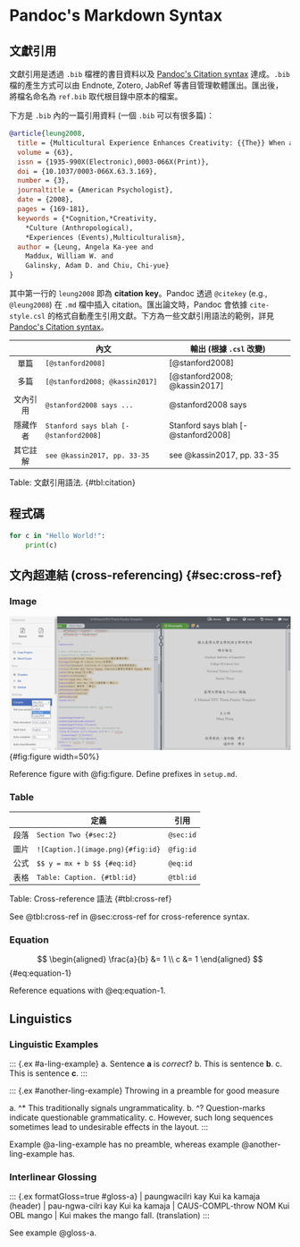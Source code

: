 # Pandoc's Markdown Syntax

## 文獻引用

文獻引用是透過 `.bib` 檔裡的書目資料以及 [Pandoc's Citation syntax](https://pandoc.org/MANUAL.html#citation-syntax) 達成。`.bib` 檔的產生方式可以由 Endnote, Zotero, JabRef 等書目管理軟體匯出。匯出後，將檔名命名為 `ref.bib` 取代根目錄中原本的檔案。

下方是 `.bib` 內的一篇引用資料 (一個 `.bib` 可以有很多篇)：

```bib
@article{leung2008,
  title = {Multicultural Experience Enhances Creativity: {{The}} When and How.},
  volume = {63},
  issn = {1935-990X(Electronic),0003-066X(Print)},
  doi = {10.1037/0003-066X.63.3.169},
  number = {3},
  journaltitle = {American Psychologist},
  date = {2008},
  pages = {169-181},
  keywords = {*Cognition,*Creativity,
    *Culture (Anthropological),
    *Experiences (Events),Multiculturalism},
  author = {Leung, Angela Ka-yee and 
    Maddux, William W. and 
    Galinsky, Adam D. and Chiu, Chi-yue}
}
```

其中第一行的 `leung2008` 即為 **citation key**。Pandoc 透過 `@citekey` (e.g., `@leung2008`) 在 `.md` 檔中插入 citation。匯出論文時，Pandoc 會依據 `cite-style.csl` 的格式自動產生引用文獻。下方為一些文獻引用語法的範例，詳見 [Pandoc's Citation syntax](https://pandoc.org/MANUAL.html#citation-syntax)。

|          | 內文                                  | 輸出 (根據 `.csl` 改變)             |
| :------: | ------------------------------------- | ----------------------------------- |
|   單篇   | `[@stanford2008]`                     | [@stanford2008]                     |
|   多篇   | `[@stanford2008; @kassin2017]`        | [@stanford2008; @kassin2017]        |
| 文內引用 | `@stanford2008 says ...`              | @stanford2008 says                  |
| 隱藏作者 | `Stanford says blah [-@stanford2008]` | Stanford says blah [-@stanford2008] |
| 其它註解 | `see @kassin2017, pp. 33-35`          | see @kassin2017, pp. 33-35          |

Table: 文獻引用語法. {#tbl:citation}



## 程式碼

```python
for c in "Hello World!":
    print(c)
```


## 文內超連結 (cross-referencing) {#sec:cross-ref}

### Image

![Write Figure caption here.](figures/overleaf.png){#fig:figure width=50%}

Reference figure with @fig:figure. Define prefixes in `setup.md`.


### Table

|      | 定義                              | 引用      |
|------|-----------------------------------|-----------|
| 段落 | `Section Two {#sec:2}`            | `@sec:id` |
| 圖片 | `![Caption.](image.png){#fig:id}` | `@fig:id` |
| 公式 | `$$ y = mx + b $$ {#eq:id}`       | `@eq:id`  |
| 表格 | `Table: Caption. {#tbl:id}`       | `@tbl:id` |

Table: Cross-reference 語法 {#tbl:cross-ref}

See @tbl:cross-ref in @sec:cross-ref for cross-reference syntax.


### Equation

$$
\begin{aligned}
\frac{a}{b} &= 1 \\
c &= 1
\end{aligned}
$$ 
{#eq:equation-1}

Reference equations with @eq:equation-1.


## Linguistics

### Linguistic Examples

::: {.ex #a-ling-example}
a. Sentence **a** is *correct*?
b. This is sentence **b**.
c. This is sentence **c**.
:::

::: {.ex #another-ling-example}
Throwing in a preamble for good measure

a. ^* This traditionally signals ungrammaticality.
b. ^? Question-marks indicate questionable grammaticality.
c. However, such long sequences sometimes lead to undesirable effects in the layout.
:::

Example @a-ling-example has no preamble, whereas example @another-ling-example has.


### Interlinear Glossing

::: {.ex formatGloss=true #gloss-a}
| paungwacilri kay Kui ka kamaja (header)
| pau-ngwa-cilri	kay	Kui	ka	kamaja
| CAUS-COMPL-throw	NOM	Kui	OBL	mango
| Kui makes the mango fall. (translation)
:::

See example @gloss-a.
